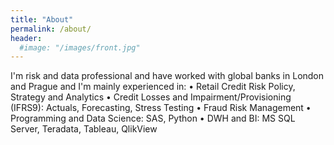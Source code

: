 ```yaml
---
title: "About"
permalink: /about/
header:
  #image: "/images/front.jpg"
---
```


I'm risk and data professional and have worked with global banks in London and Prague and I'm mainly experienced in:
• Retail Credit Risk Policy, Strategy and Analytics
• Credit Losses and Impairment/Provisioning (IFRS9): Actuals, Forecasting, Stress Testing
• Fraud Risk Management
• Programming and Data Science: SAS, Python
• DWH and BI: MS SQL Server, Teradata, Tableau, QlikView
